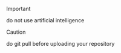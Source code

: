> [!IMPORTANT]
do not use artificial intelligence

> [!CAUTION]
do git pull before uploading your repository

